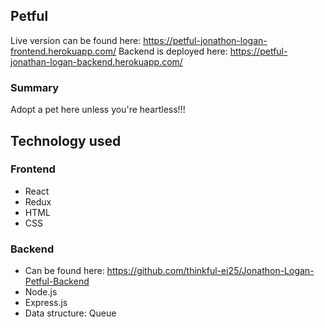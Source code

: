 
## Petful

Live version can be found here: https://petful-jonathon-logan-frontend.herokuapp.com/
Backend is deployed here: https://petful-jonathan-logan-backend.herokuapp.com/

### Summary

Adopt a pet here unless you're heartless!!!

## Technology used

### Frontend
- React
- Redux
- HTML
- CSS
### Backend
- Can be found here: https://github.com/thinkful-ei25/Jonathon-Logan-Petful-Backend
- Node.js
- Express.js
- Data structure: Queue

